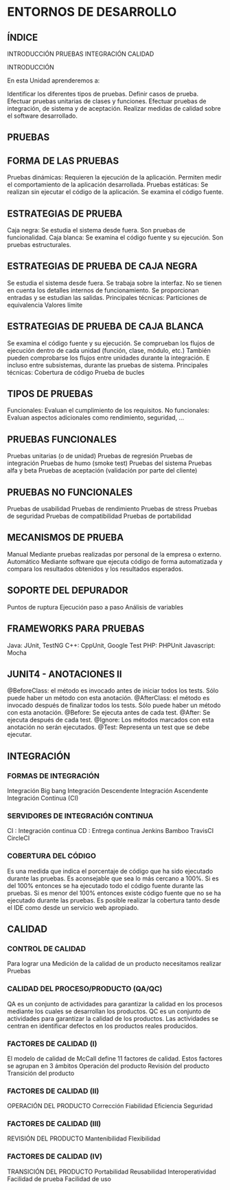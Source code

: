 
# ENTORNOS DE DESARROLLO

## ÍNDICE

INTRODUCCIÓN
PRUEBAS
INTEGRACIÓN
CALIDAD

INTRODUCCIÓN

En esta Unidad aprenderemos a:

Identificar los diferentes tipos de pruebas.
Definir casos de prueba.
Efectuar pruebas unitarias de clases y funciones.
Efectuar pruebas de integración, de sistema y de aceptación.
Realizar medidas de calidad sobre el software desarrollado.


## PRUEBAS

## FORMA DE LAS PRUEBAS

Pruebas dinámicas: Requieren la ejecución de la aplicación. Permiten medir el comportamiento de la aplicación desarrollada.
Pruebas estáticas: Se realizan sin ejecutar el código de la aplicación. Se examina el código fuente.

## ESTRATEGIAS DE PRUEBA

Caja negra: Se estudia el sistema desde fuera. Son pruebas de funcionalidad.
Caja blanca: Se examina el código fuente y su ejecución. Son pruebas estructurales.

## ESTRATEGIAS DE PRUEBA DE CAJA NEGRA

Se estudia el sistema desde fuera.
Se trabaja sobre la interfaz.
No se tienen en cuenta los detalles internos de funcionamiento.
Se proporcionan entradas y se estudian las salidas.
Principales técnicas:
Particiones de equivalencia
Valores límite

## ESTRATEGIAS DE PRUEBA DE CAJA BLANCA

Se examina el código fuente y su ejecución.
Se comprueban los flujos de ejecución dentro de cada unidad (función, clase, módulo, etc.)
También pueden comprobarse los flujos entre unidades durante la integración.
E incluso entre subsistemas, durante las pruebas de sistema.
Principales técnicas:
Cobertura de código
Prueba de bucles

## TIPOS DE PRUEBAS

Funcionales: Evaluan el cumplimiento de los requisitos.
No funcionales: Evaluan aspectos adicionales como rendimiento, seguridad, ...

## PRUEBAS FUNCIONALES

Pruebas unitarias (o de unidad)
Pruebas de regresión
Pruebas de integración
Pruebas de humo (smoke test)
Pruebas del sistema
Pruebas alfa y beta
Pruebas de aceptación (validación por parte del cliente)

## PRUEBAS NO FUNCIONALES

Pruebas de usabilidad
Pruebas de rendimiento
Pruebas de stress
Pruebas de seguridad
Pruebas de compatibilidad
Pruebas de portabilidad

## MECANISMOS DE PRUEBA

Manual
Mediante pruebas realizadas por personal de la empresa o externo.
Automático
Mediante software que ejecuta código de forma automatizada y compara los resultados obtenidos y los resultados esperados.

## SOPORTE DEL DEPURADOR

Puntos de ruptura
Ejecución paso a paso
Análisis de variables

## FRAMEWORKS PARA PRUEBAS

Java: JUnit, TestNG
C++: CppUnit, Google Test
PHP: PHPUnit
Javascript: Mocha

## JUNIT4 - ANOTACIONES II
@BeforeClass: el método es invocado antes de iniciar todos los tests. Sólo puede haber un método con esta anotación.
@AfterClass: el método es invocado después de finalizar todos los tests. Sólo puede haber un método con esta anotación.
@Before: Se ejecuta antes de cada test.
@After: Se ejecuta después de cada test.
@Ignore: Los métodos marcados con esta anotación no serán ejecutados.
@Test: Representa un test que se debe ejecutar.



## INTEGRACIÓN

### FORMAS DE INTEGRACIÓN

Integración Big bang
Integración Descendente
Integración Ascendente
Integración Continua (CI)

### SERVIDORES DE INTEGRACIÓN CONTINUA

CI : Integración continua
CD : Entrega continua
Jenkins
Bamboo
TravisCI
CircleCI

### COBERTURA DEL CÓDIGO

Es una medida que indica el porcentaje de código que ha sido ejecutado durante las pruebas.
Es aconsejable que sea lo más cercano a 100%.
Si es del 100% entonces se ha ejecutado todo el código fuente durante las pruebas.
Si es menor del 100% entonces existe código fuente que no se ha ejecutado durante las pruebas.
Es posible realizar la cobertura tanto desde el IDE como desde un servicio web apropiado.



## CALIDAD

### CONTROL DE CALIDAD

Para lograr una
Medición de la calidad de un producto
necesitamos realizar
Pruebas

### CALIDAD DEL PROCESO/PRODUCTO (QA/QC)

QA es un conjunto de actividades para garantizar la calidad en los procesos mediante los cuales se desarrollan los productos.
QC es un conjunto de actividades para garantizar la calidad de los productos. Las actividades se centran en identificar defectos en los productos reales producidos.

### FACTORES DE CALIDAD (I)

El modelo de calidad de McCall define 11 factores de calidad.
Estos factores se agrupan en 3 ámbitos
Operación del producto
Revisión del producto
Transición del producto

### FACTORES DE CALIDAD (II)

OPERACIÓN DEL PRODUCTO
Corrección
Fiabilidad
Eficiencia
Seguridad

### FACTORES DE CALIDAD (III)

REVISIÓN DEL PRODUCTO
Mantenibilidad
Flexibilidad

### FACTORES DE CALIDAD (IV)

TRANSICIÓN DEL PRODUCTO
Portabilidad
Reusabilidad
Interoperatividad
Facilidad de prueba
Facilidad de uso
